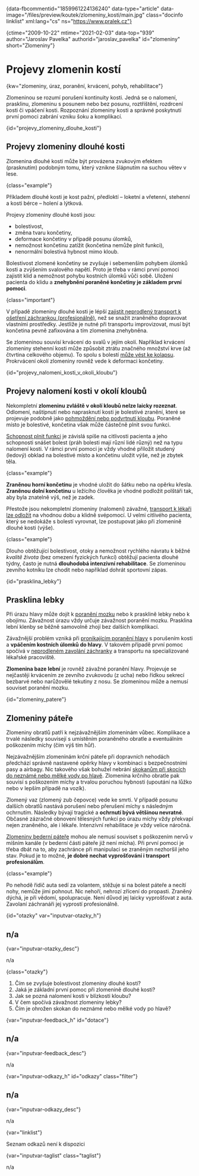 
{data-fbcommentid="1859961224136240" data-type="article" data-image="/files/preview/koutek/zlomeniny_kosti/main.jpg" class="docinfo linklist" xml:lang="cs" ns="https://www.pralek.cz"}

{ctime="2009-10-22" mtime="2021-02-03" data-top="939" author="Jaroslav Pavelka" authorid="jaroslav_pavelka" id="zlomeniny" short="Zlomeniny"}

# Projevy zlomenin kostí

{kw="zlomeniny, úraz, poranění, krvácení, pohyb, rehabilitace"}

Zlomeninou se rozumí porušení kontinuity kosti. Jedná se o nalomení, prasklinu, zlomeninu s posunem nebo bez posunu, roztříštění, rozdrcení kosti či vpáčení kosti. Rozpoznání zlomeniny kosti a správné poskytnutí první pomoci zabrání vzniku šoku a komplikací.

{id="projevy\_zlomeniny\_dlouhe_kosti"}

## Projevy zlomeniny dlouhé kosti

Zlomenina dlouhé kosti může být provázena zvukovým efektem (prasknutím) podobným tomu, který vznikne šlápnutím na suchou větev v lese.

{class="example"}

Příkladem dlouhé kosti je kost pažní, předloktí – loketní a vřetenní, stehenní a kosti bérce – holení a lýtková.

Projevy zlomeniny dlouhé kosti jsou:

  * bolestivost,
  * změna tvaru končetiny,
  * deformace končetiny v případě posunu úlomků,
  * nemožnost končetinu zatížit (končetina nemůže plnit funkci),
  * nenormální bolestivá hybnost mimo kloub.

Bolestivost zlomené končetiny se zvyšuje i sebemenším pohybem úlomků kosti a zvýšením svalového napětí. Proto je třeba v rámci první pomoci zajistit klid a nemožnost pohybu kostních úlomků vůči sobě. Uložení pacienta do klidu a **znehybnění poraněné končetiny je základem první pomoci**.

{class="important"}

V případě zlomeniny dlouhé kosti je lépší [zajistit neprodlený transport k ošetření záchrankou (profesionálně)][1], než se snažit zraněného dopravovat vlastními prostředky. Jestliže je nutné při transportu improvizovat, musí být končetina pevně zafixována a tím zlomenina znehybněna.

Se zlomeninou souvisí krvácení do svalů v jejím okolí. Například krvácení zlomeniny stehenní kosti může způsobit ztrátu značného množství krve (až čtvrtina celkového objemu). To spolu s bolestí [může vést ke kolapsu][2]. Prokrvácení okolí zlomeniny rovněž vede k deformaci končetiny.

{id="projevy\_nalomeni\_kosti\_v\_okoli_kloubu"}

## Projevy nalomení kosti v okolí kloubů

Nekompletní **zlomeninu zvláště v okolí kloubů nelze laicky rozeznat**. Odlomení, naštípnutí nebo naprasknutí kosti je bolestivé zranění, které se projevuje podobně jako [pohmoždění nebo podvrtnutí kloubu][3]. Poraněné místo je bolestivé, končetina však může částečně plnit svou funkci.

[Schopnost plnit funkci][4] je závislá spíše na citlivosti pacienta a jeho schopnosti snášet bolest (práh bolesti mají různí lidé různý) než na typu nalomení kosti. V rámci první pomoci je vždy vhodné přiložit studený (ledový) obklad na bolestivé místo a končetinu uložit výše, než je zbytek těla.

{class="example"}

**Zraněnou horní končetinu** je vhodné uložit do šátku nebo na opěrku křesla. **Zraněnou dolní končetinu** u ležícího člověka je vhodné podložit polštáři tak, aby byla znatelně výš, než je zadek.

Přestože jsou nekompletní zlomeniny (nalomení) závažné, [transport k lékaři lze odložit][5] na vhodnou dobu a klidně svépomocí. U velmi citlivého pacienta, který se nedokáže s bolestí vyrovnat, lze postupovat jako při zlomenině dlouhé kosti (výše).

{class="example"}

Dlouho obtěžující bolestivost, otoky a nemožnost rychlého návratu k běžné _kvalitě života_ (bez omezení fyzických funkcí) obtěžují pacienta dlouhé týdny, často je nutná **dlouhodobá intenzivní rehabilitace**. Se zlomeninou zevního kotníku lze chodit nebo například dohrát sportovní zápas.

{id="prasklina_lebky"}

## Prasklina lebky

Při úrazu hlavy může dojít k [poranění mozku][6] nebo k prasklině lebky nebo k obojímu. Závažnost úrazu vždy určuje závažnost poranění mozku. Prasklina lební klenby se běžně samovolně zhojí bez dalších komplikací.

Závažnější problém vzniká při [pronikajícím poranění hlavy][7] s porušením kosti a **vpáčením kostních úlomků do hlavy**. V takovém případě první pomoc spočívá v [neprodleném zavolání záchranky][1] a transportu na specializované lékařské pracoviště.

**Zlomenina baze lební** je rovněž závažné poranění hlavy. Projevuje se nejčastěji krvácením ze zevního zvukovodu (z ucha) nebo řídkou sekrecí bezbarvé nebo narůžovělé tekutiny z nosu. Se zlomeninou může a nemusí souviset poranění mozku.

{id="zlomeniny_patere"}

## Zlomeniny páteře

Zlomeniny obratlů patří k nejzávažnějším zlomeninám vůbec. Komplikace a trvalé následky souvisejí s umístěním poraněného obratle a eventuálním poškozením míchy (čím výš tím hůř).

Nejzávažnějším zlomeninám krční páteře při dopravních nehodách předchází správně nastavené opěrky hlavy v kombinaci s bezpečnostními pasy a airbagy. Nic takového však bohužel nebrání [skokanům při skocích do neznámé nebo mělké vody po hlavě][8]. Zlomenina krčního obratle pak souvisí s poškozením míchy a trvalou poruchou hybnosti (upoutání na lůžko nebo v lepším případě na vozík).

Zlomený vaz (zlomený zub čepovce) vede ke smrti. V případě posunu dalších obratlů nastává porušení nebo přerušení míchy s následným ochrnutím. Následky bývají tragické a **ochrnutí bývá většinou nevratné**. Občasné zázračné obnovení tělesných funkcí po úrazu míchy vždy překvapí nejen zraněného, ale i lékaře. Intenzívní rehabilitace je vždy velice náročná.

[Zlomeniny bederní páteře][9] mohou ale nemusí souviset s poškozením nervů v míšním kanále (v bederní části páteře již není mícha). Při první pomoci je třeba dbát na to, aby zachránce při manipulaci se zraněným nezhoršil jeho stav. Pokud je to možné, **je dobré nechat vyprošťování i transport profesionálům**.

{class="example"}

Po nehodě řidič auta sedí za volantem, stěžuje si na bolest páteře a necítí nohy, nemůže jimi pohnout. Nic nehoří, nehrozí zřícení do propasti. Zraněný dýchá, je při vědomí, spolupracuje. Není důvod jej laicky vyprošťovat z auta. Zavolaní záchranáři jej vyprostí profesionálně.

{id="otazky" var="inputvar-otazky_h"}

## n/a

{var="inputvar-otazky_desc"}

n/a

{class="otazky"}

  1. Čím se zvyšuje bolestivost zlomeniny dlouhé kosti?
  2. Jaká je základní první pomoc při zlomenině dlouhé kosti?
  3. Jak se pozná nalomení kosti v blízkosti kloubu?
  4. V čem spočívá závažnost zlomeniny lebky?
  5. Čím je ohrožen skokan do neznámé nebo mělké vody po hlavě?

{var="inputvar-feedback_h" id="dotace"}

## n/a

{var="inputvar-feedback_desc"}

n/a

{var="inputvar-odkazy_h" id="odkazy" class="filter"}

## n/a

{var="inputvar-odkazy_desc"}

n/a

{var="linklist"}

Seznam odkazů není k dispozici

{var="inputvar-taglist" class="taglist"}

n/a

 [1]: zachranka
 [2]: kolaps
 [3]: vyron_kotniku
 [4]: detske_zlomeniny
 [5]: nalehavost_vysetreni
 [6]: otres_mozku
 [7]: zavazna_poraneni
 [8]: skoky_do_vody
 [9]: starecke_zlomeniny

